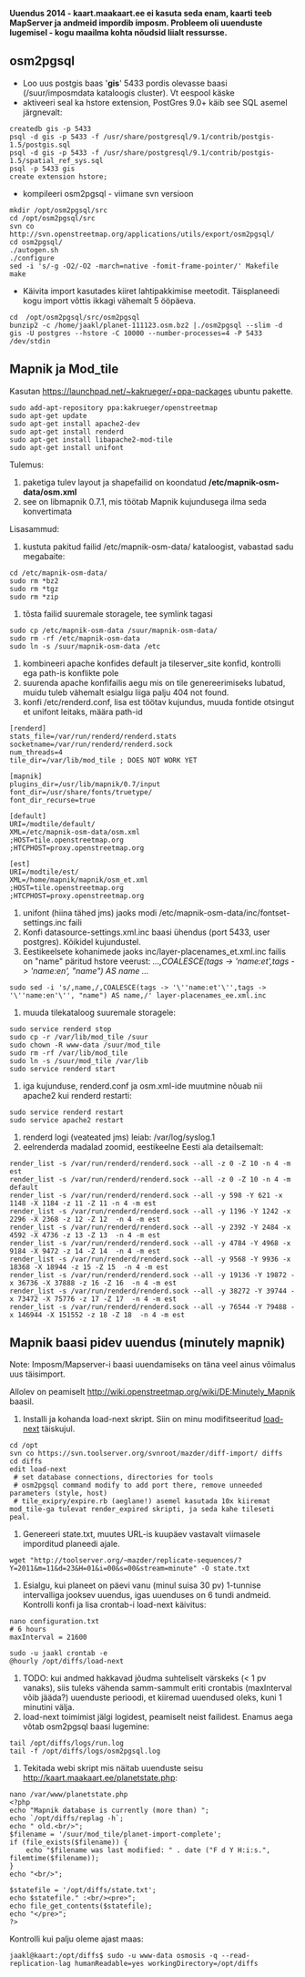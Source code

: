 **Uuendus 2014 - kaart.maakaart.ee ei kasuta seda enam, kaarti teeb MapServer ja andmeid impordib imposm. Probleem oli uuenduste lugemisel - kogu maailma kohta nõudsid liialt ressursse.**

## osm2pgsql ##
  * Loo uus postgis baas '**gis**' 5433 pordis olevasse baasi (/suur/imposmdata kataloogis cluster). Vt eespool käske
  * aktiveeri seal ka hstore extension, PostGres 9.0+ käib see SQL asemel järgnevalt:
```
createdb gis -p 5433
psql -d gis -p 5433 -f /usr/share/postgresql/9.1/contrib/postgis-1.5/postgis.sql
psql -d gis -p 5433 -f /usr/share/postgresql/9.1/contrib/postgis-1.5/spatial_ref_sys.sql
psql -p 5433 gis
create extension hstore;
```
  * kompileeri osm2pgsql - viimane svn versioon
```
mkdir /opt/osm2pgsql/src
cd /opt/osm2pgsql/src
svn co http://svn.openstreetmap.org/applications/utils/export/osm2pgsql/
cd osm2pgsql/
./autogen.sh
./configure
sed -i 's/-g -O2/-O2 -march=native -fomit-frame-pointer/' Makefile
make
```
  * Käivita import kasutades kiiret lahtipakkimise meetodit. Täisplaneedi kogu import võttis ikkagi vähemalt 5 ööpäeva.
```
cd  /opt/osm2pgsql/src/osm2pgsql
bunzip2 -c /home/jaakl/planet-111123.osm.bz2 |./osm2pgsql --slim -d gis -U postgres --hstore -C 10000 --number-processes=4 -P 5433 /dev/stdin
```

## Mapnik ja Mod\_tile ##
Kasutan https://launchpad.net/~kakrueger/+ppa-packages ubuntu pakette.
```
sudo add-apt-repository ppa:kakrueger/openstreetmap
sudo apt-get update
sudo apt-get install apache2-dev
sudo apt-get install renderd
sudo apt-get install libapache2-mod-tile
sudo apt-get install unifont
```
Tulemus:
  1. paketiga tulev layout ja shapefailid on koondatud **/etc/mapnik-osm-data/osm.xml**
  1. see on libmapnik 0.7.1, mis töötab Mapnik kujundusega ilma seda konvertimata

Lisasammud:
  1. kustuta pakitud failid /etc/mapnik-osm-data/ kataloogist, vabastad sadu megabaite:
```
cd /etc/mapnik-osm-data/
sudo rm *bz2
sudo rm *tgz
sudo rm *zip
```
  1. tõsta failid suuremale storagele, tee symlink tagasi
```
sudo cp /etc/mapnik-osm-data /suur/mapnik-osm-data/
sudo rm -rf /etc/mapnik-osm-data
sudo ln -s /suur/mapnik-osm-data /etc
```
  1. kombineeri apache konfides default ja tileserver\_site konfid, kontrolli ega path-is konflikte pole
  1. suurenda apache konfifailis aegu mis on tile genereerimiseks lubatud, muidu tuleb vähemalt esialgu liiga palju 404 not found.
  1. konfi /etc/renderd.conf, lisa est töötav kujundus, muuda fontide otsingut et unifont leitaks, määra path-id
```
[renderd]
stats_file=/var/run/renderd/renderd.stats
socketname=/var/run/renderd/renderd.sock
num_threads=4
tile_dir=/var/lib/mod_tile ; DOES NOT WORK YET

[mapnik]
plugins_dir=/usr/lib/mapnik/0.7/input
font_dir=/usr/share/fonts/truetype/
font_dir_recurse=true

[default]
URI=/modtile/default/
XML=/etc/mapnik-osm-data/osm.xml
;HOST=tile.openstreetmap.org
;HTCPHOST=proxy.openstreetmap.org

[est]
URI=/modtile/est/
XML=/home/mapnik/mapnik/osm_et.xml
;HOST=tile.openstreetmap.org
;HTCPHOST=proxy.openstreetmap.org
```
  1. unifont (hiina tähed jms) jaoks modi /etc/mapnik-osm-data/inc/fontset-settings.inc faili
  1. Konfi datasource-settings.xml.inc baasi ühendus (port 5433, user postgres). Kõikidel kujundustel.
  1. Eestikeelsete kohanimede jaoks inc/layer-placenames\_et.xml.inc failis on "name" päritud hstore veerust: _...,COALESCE(tags -> 'name:et',tags -> 'name:en', "name") AS name ..._
```
sudo sed -i 's/,name,/,COALESCE(tags -> '\''name:et'\'',tags -> '\''name:en'\'', "name") AS name,/' layer-placenames_ee.xml.inc
```
  1. muuda tilekataloog suuremale storagele:
```
sudo service renderd stop
sudo cp -r /var/lib/mod_tile /suur
sudo chown -R www-data /suur/mod_tile
sudo rm -rf /var/lib/mod_tile
sudo ln -s /suur/mod_tile /var/lib
sudo service renderd start

```
  1. iga kujunduse, renderd.conf ja osm.xml-ide muutmine nõuab nii apache2 kui renderd restarti:
```
sudo service renderd restart
sudo service apache2 restart
```
  1. renderd logi (veateated jms) leiab: /var/log/syslog.1
  1. eelrenderda madalad zoomid, eestikeelne Eesti ala detailsemalt:
```
render_list -s /var/run/renderd/renderd.sock --all -z 0 -Z 10 -n 4 -m est
render_list -s /var/run/renderd/renderd.sock --all -z 0 -Z 10 -n 4 -m default
render_list -s /var/run/renderd/renderd.sock --all -y 598 -Y 621 -x 1148 -X 1184 -z 11 -Z 11 -n 4 -m est
render_list -s /var/run/renderd/renderd.sock --all -y 1196 -Y 1242 -x 2296 -X 2368 -z 12 -Z 12  -n 4 -m est
render_list -s /var/run/renderd/renderd.sock --all -y 2392 -Y 2484 -x 4592 -X 4736 -z 13 -Z 13  -n 4 -m est
render_list -s /var/run/renderd/renderd.sock --all -y 4784 -Y 4968 -x 9184 -X 9472 -z 14 -Z 14  -n 4 -m est
render_list -s /var/run/renderd/renderd.sock --all -y 9568 -Y 9936 -x 18368 -X 18944 -z 15 -Z 15  -n 4 -m est
render_list -s /var/run/renderd/renderd.sock --all -y 19136 -Y 19872 -x 36736 -X 37888 -z 16 -Z 16  -n 4 -m est
render_list -s /var/run/renderd/renderd.sock --all -y 38272 -Y 39744 -x 73472 -X 75776 -z 17 -Z 17  -n 4 -m est
render_list -s /var/run/renderd/renderd.sock --all -y 76544 -Y 79488 -x 146944 -X 151552 -z 18 -Z 18  -n 4 -m est
```

## Mapnik baasi pidev uuendus (minutely mapnik) ##
Note: Imposm/Mapserver-i baasi uuendamiseks on täna veel ainus võimalus uus täisimport.

Allolev on peamiselt http://wiki.openstreetmap.org/wiki/DE:Minutely_Mapnik baasil.
  1. Installi ja kohanda load-next skript. Siin on minu modifitseeritud [load-next](LoadNext.md) täiskujul.
```
cd /opt
svn co https://svn.toolserver.org/svnroot/mazder/diff-import/ diffs
cd diffs
edit load-next
 # set database connections, directories for tools
 # osm2pgsql command modify to add port there, remove unneeded parameters (style, host)
 # tile_exipry/expire.rb (aeglane!) asemel kasutada 10x kiiremat mod_tile-ga tulevat render_expired skripti, ja seda kahe tileseti peal.
```
  1. Genereeri state.txt, muutes URL-is kuupäev vastavalt viimasele imporditud planeedi ajale.
```
wget "http://toolserver.org/~mazder/replicate-sequences/?Y=2011&m=11&d=23&H=01&i=00&s=00&stream=minute" -O state.txt
```
  1. Esialgu, kui planeet on päevi vanu (minul suisa 30 pv) 1-tunnise intervalliga jooksev uuendus, igas uuenduses on 6 tundi andmeid. Kontrolli konfi ja lisa crontab-i load-next käivitus:
```
nano configuration.txt
# 6 hours
maxInterval = 21600

sudo -u jaakl crontab -e
@hourly /opt/diffs/load-next
```
  1. TODO: kui andmed hakkavad jõudma suhteliselt värskeks (< 1 pv vanaks), siis tuleks vähenda samm-sammult eriti crontabis (maxInterval võib jääda?) uuenduste perioodi, et kiiremad uuendused oleks, kuni 1 minutini välja.
  1. load-next toimimist jälgi logidest, peamiselt neist failidest. Enamus aega võtab osm2pgsql baasi lugemine:
```
tail /opt/diffs/logs/run.log
tail -f /opt/diffs/logs/osm2pgsql.log
```
  1. Tekitada webi skript mis näitab uuenduste seisu http://kaart.maakaart.ee/planetstate.php:
```
nano /var/www/planetstate.php
<?php
echo "Mapnik database is currently (more than) ";
echo `/opt/diffs/replag -h`;
echo " old.<br/>";
$filename = '/suur/mod_tile/planet-import-complete';
if (file_exists($filename)) {
    echo "$filename was last modified: " . date ("F d Y H:i:s.", filemtime($filename));
}
echo "<br/>";

$statefile = '/opt/diffs/state.txt';
echo $statefile." :<br/><pre>";
echo file_get_contents($statefile);
echo "</pre>";
?>
```

Kontrolli kui palju oleme ajast maas:
```
jaakl@kaart:/opt/diffs$ sudo -u www-data osmosis -q --read-replication-lag humanReadable=yes workingDirectory=/opt/diffs
```
